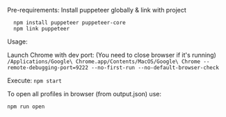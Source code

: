 Pre-requirements:
  Install puppeteer globally & link with project
  ```
    npm install puppeteer puppeteer-core
    npm link puppeteer
  ```
Usage:

  Launch Chrome with dev port: (You need to close browser if it's running)
  ```/Applications/Google\ Chrome.app/Contents/MacOS/Google\ Chrome --remote-debugging-port=9222 --no-first-run --no-default-browser-check```

  Execute:
  ```npm start```

  To open all profiles in browser (from output.json) use:

  ```npm run open```
